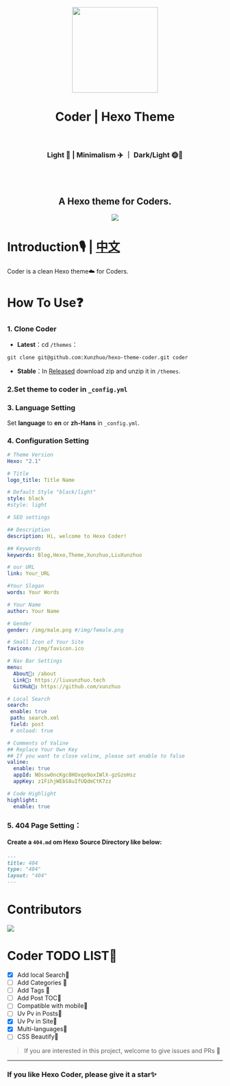 <div align = "center">
  <img src="https://picreso.oss-cn-beijing.aliyuncs.com/boycoder.png" width="200px" />
  <h1> Coder | Hexo Theme</h1>
  <br>
  <h3> Light 🌲 | Minimalism ✈️ ｜ Dark/Light 🌞🌛</h3>
  <br>
  <br>
  <h2>A Hexo theme for Coders.</h2>
  <img src="https://github.com/xunzhuo/hexo-theme-coder/raw/master/source/doc/hexocoder.png" />
</div>


# Introduction🎙️ | [中文](README-zh.md)

Coder is a clean Hexo theme☁️ for Coders.

# How To Use❓

### 1. Clone Coder

+ **Latest**：cd `/themes`：

``` shell
git clone git@github.com:Xunzhuo/hexo-theme-coder.git coder
```

+ **Stable**：In [Released](https://github.com/Xunzhuo/hexo-theme-coder/releases/tag/2.0) download zip and unzip it in `/themes`.

### 2.Set **theme** to **coder** in `_config.yml`

### 3. Language Setting

Set **language** to **en** or **zh-Hans** in `_config.yml`.


### 4. Configuration Setting

````yaml
# Theme Version
Hexo: "2.1"

# Title
logo_title: Title Name

# Default Style "black/light"
style: black
#style: light

# SEO settings

## Description
description: Hi, welcome to Hexo Coder!

## Keywords
keywords: Blog,Hexo,Theme,Xunzhuo,LiuXunzhuo

# our URL
link: Your_URL

#Your Slogan
words: Your Words

# Your Name
author: Your Name

# Gender
gender: /img/male.png #/img/female.png

# Small Icon of Your Site
favicon: /img/favicon.ico

# Nav Bar Settings
menu:
  About👀: /about
  Link🎉: https://liuxunzhuo.tech
  GitHub🐒: https://github.com/xunzhuo

# Local Search
search:
 enable: true
 path: search.xml
 field: post
 # onload: true

# Comments of Valine
## Replace Your Own Key
## If you want to close valine, please set enable to false 
valine:
  enable: true
  appId: NOsswOncKgc8HOxqo9oxIWlX-gzGzoHsz
  appKey: z1FihjWEbS8uIfUQdmCtK7zz

# Code Highlight
highlight:
  enable: true
````

### 5. 404 Page Setting：

#### Create a `404.md` om Hexo Source Directory like below:

``` markdown
---
title: 404
type: "404"
layout: "404"
---
```

# Contributors

<a href="https://github.com/merbridge/merbridge/graphs/contributors">
  <img src="https://contrib.rocks/image?repo=Xunzhuo/Coder" />
</a>


# Coder TODO LIST🌟

- [x] Add local Search🌲
- [ ] Add Categories 🌲
- [ ] Add Tags 🌲
- [ ] Add Post TOC🌲
- [ ] Compatible with mobile🌲
- [ ] Uv Pv in Posts🌲
- [x] Uv Pv in Site🌲
- [x] Multi-languages🌲
- [ ] CSS Beautify🌲

> If you are interested in this project, welcome to give issues and PRs 🤝

---

### If you like Hexo Coder, please give it a star✨

